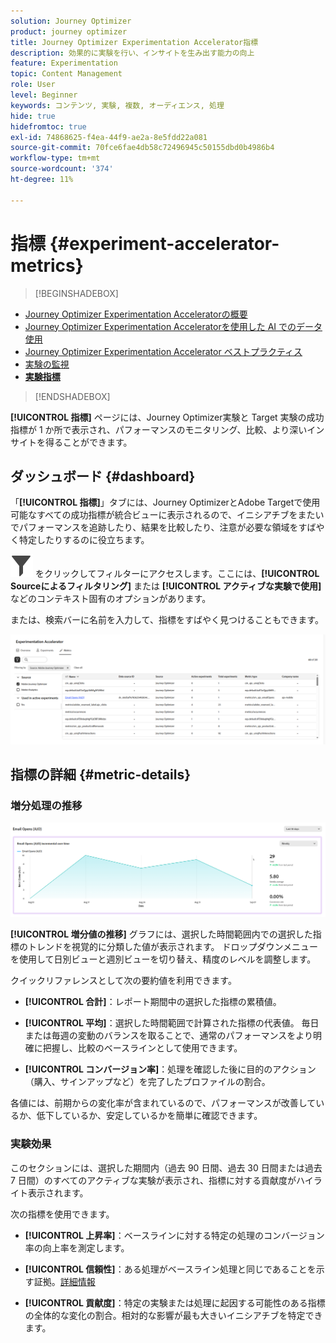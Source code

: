 ```yaml
---
solution: Journey Optimizer
product: journey optimizer
title: Journey Optimizer Experimentation Accelerator指標
description: 効果的に実験を行い、インサイトを生み出す能力の向上
feature: Experimentation
topic: Content Management
role: User
level: Beginner
keywords: コンテンツ, 実験, 複数, オーディエンス, 処理
hide: true
hidefromtoc: true
exl-id: 74868625-f4ea-44f9-ae2a-8e5fdd22a081
source-git-commit: 70fce6fae4db58c72496945c50155dbd0b4986b4
workflow-type: tm+mt
source-wordcount: '374'
ht-degree: 11%

---
```


# 指標 {#experiment-accelerator-metrics}

>[!BEGINSHADEBOX]

* [Journey Optimizer Experimentation Acceleratorの概要](experiment-accelerator.md)
* [Journey Optimizer Experimentation Acceleratorを使用した AI でのデータ使用](experiment-accelerator-security.md)
* [Journey Optimizer Experimentation Accelerator ベストプラクティス](experiment-accelerator-best-practices.md)
* [実験の監視](experiment-accelerator-monitor.md)
* **[実験指標](experiment-accelerator-metrics.md)**

>[!ENDSHADEBOX]

**[!UICONTROL 指標]** ページには、Journey Optimizer実験と Target 実験の成功指標が 1 か所で表示され、パフォーマンスのモニタリング、比較、より深いインサイトを得ることができます。

## ダッシュボード {#dashboard}

「**[!UICONTROL 指標]**」タブには、Journey OptimizerとAdobe Targetで使用可能なすべての成功指標が統合ビューに表示されるので、イニシアチブをまたいでパフォーマンスを追跡したり、結果を比較したり、注意が必要な領域をすばやく特定したりするのに役立ちます。

![](assets/do-not-localize/Smock_Filter_18_N.svg) をクリックしてフィルターにアクセスします。ここには、**[!UICONTROL Sourceによるフィルタリング]** または **[!UICONTROL アクティブな実験で使用]** などのコンテキスト固有のオプションがあります。

または、検索バーに名前を入力して、指標をすばやく見つけることもできます。

![](assets/experiment-monitor-metrics.png)

## 指標の詳細 {#metric-details}

### 増分処理の推移

![](assets/experiment-monitor-metrics-2.png)

**[!UICONTROL 増分値の推移]** グラフには、選択した時間範囲内での選択した指標のトレンドを視覚的に分類した値が表示されます。 ドロップダウンメニューを使用して日別ビューと週別ビューを切り替え、精度のレベルを調整します。

クイックリファレンスとして次の要約値を利用できます。

* **[!UICONTROL 合計]**：レポート期間中の選択した指標の累積値。

* **[!UICONTROL 平均]**：選択した時間範囲で計算された指標の代表値。 毎日または毎週の変動のバランスを取ることで、通常のパフォーマンスをより明確に把握し、比較のベースラインとして使用できます。

* **[!UICONTROL コンバージョン率]**：処理を確認した後に目的のアクション（購入、サインアップなど）を完了したプロファイルの割合。

各値には、前期からの変化率が含まれているので、パフォーマンスが改善しているか、低下しているか、安定しているかを簡単に確認できます。

### 実験効果

このセクションには、選択した期間内（過去 90 日間、過去 30 日間または過去 7 日間）のすべてのアクティブな実験が表示され、指標に対する貢献度がハイライト表示されます。

次の指標を使用できます。

* **[!UICONTROL 上昇率]**：ベースラインに対する特定の処理のコンバージョン率の向上率を測定します。

* **[!UICONTROL 信頼性]**：ある処理がベースライン処理と同じであることを示す証拠。[詳細情報](../content-management/experiment-calculations.md#understand-confidence)

* **[!UICONTROL 貢献度]**：特定の実験または処理に起因する可能性のある指標の全体的な変化の割合。相対的な影響が最も大きいイニシアチブを特定できます。
